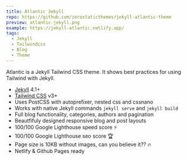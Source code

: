 ```yaml
---
title: Atlantic Jekyll
repo: https://github.com/zerostaticthemes/jekyll-atlantic-theme
preview: atlantic-jekyll.png
example: https://jekyll-atlantic.netlify.app/
tags:
  - Jekyll
  - Tailwindcss
  - Blog
  - Theme
---
```


Atlantic is a Jekyll Tailwind CSS theme. It shows best practices for using Tailwind with Jekyll.

- [Jekyll](https://jekyllrb.com/) 4.1+
- [Tailwind CSS](https://tailwindcss.com/docs) v3+
- Uses PostCSS with autoprefixer, nested css and cssnano
- Works with native Jekyll commands `jekyll serve` and `jekyll build`
- Full blog functionality, categories, authors and pagination
- Beautfifuly designed responsive blog and post layouts
- 100/100 Google Lighthouse speed score ⚡
- 100/100 Google Lighthouse seo score 🏆
- Page size is 10KB without images, can you believe it?? 🔥
- Netlify & Github Pages ready
